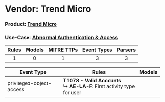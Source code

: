 Vendor: Trend Micro
===================
### Product: [Trend Micro](../ds_trend_micro_trend_micro.md)
### Use-Case: [Abnormal Authentication & Access](../../../../UseCases/uc_abnormal_authentication_&_access.md)

| Rules | Models | MITRE TTPs | Event Types | Parsers |
|:-----:|:------:|:----------:|:-----------:|:-------:|
|   1   |   0    |     1      |      3      |    3    |

| Event Type               | Rules                                                                            | Models |
| ------------------------ | -------------------------------------------------------------------------------- | ------ |
| privileged-object-access | <b>T1078 - Valid Accounts</b><br> ↳ <b>AE-UA-F</b>: First activity type for user |        |